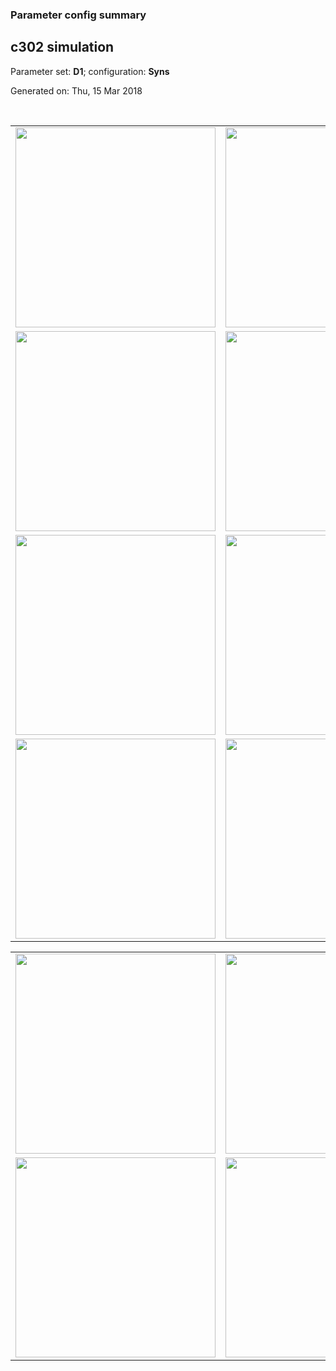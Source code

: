 ### Parameter config summary 
<h2>c302 simulation</h2>
<p>Parameter set: <b>D1</b>; configuration: <b>Syns</b></p>
<p>Generated on: Thu, 15 Mar 2018</p><br/>
<table>

<tr>
  <td><a href="images/neurons_D1_Syns.png"><img alt=" " src="images/neurons_D1_Syns.png" height="320"/></a></td>
  <td><a href="images/traces_neuron_Syns_D1.png"><img alt=" " src="images/traces_neuron_Syns_D1.png" height="320"/></a></td>
</tr>

<tr>
  <td><a href="images/neuron_activity_D1_Syns.png"><img alt=" " src="images/neuron_activity_D1_Syns.png" height="320"/></a></td>
  <td><a href="images/traces_neuron_activity_Syns_D1.png"><img alt=" " src="images/traces_neuron_activity_Syns_D1.png" height="320"/></a></td>
</tr>

<tr>
  <td><a href="images/muscles_D1_Syns.png"><img alt=" " src="images/muscles_D1_Syns.png" height="320"/></a></td>
  <td><a href="images/traces_muscles_Syns_D1.png"><img alt=" " src="images/traces_muscles_Syns_D1.png" height="320"/></a></td>
</tr>

<tr>
  <td><a href="images/muscle_activity_D1_Syns.png"><img alt=" " src="images/muscle_activity_D1_Syns.png" height="320"/></a></td>
  <td><a href="images/traces_muscles_activity_Syns_D1.png"><img alt=" " src="images/traces_muscles_activity_Syns_D1.png" height="320"/></a></td>
</tr>
</table>
<table>

<tr><td><a href="images/c302_D1_Syns_exc_to_neurons.png"><img alt=" " src="images/c302_D1_Syns_exc_to_neurons.png" height="320"/></a></td>

  <td><a href="images/c302_D1_Syns_inh_to_neurons.png"><img alt=" " src="images/c302_D1_Syns_inh_to_neurons.png" height="320"/></a></td>

  <td><a href="images/c302_D1_Syns_elec_neurons_neurons.png"><img alt=" " src="images/c302_D1_Syns_elec_neurons_neurons.png" height="320"/></a></td></tr>

<tr><td><a href="images/c302_D1_Syns_exc_to_muscles.png"><img alt=" " src="images/c302_D1_Syns_exc_to_muscles.png" height="320"/></a></td>

  <td><a href="images/c302_D1_Syns_inh_to_muscles.png"><img alt=" " src="images/c302_D1_Syns_inh_to_muscles.png" height="320"/></a></td></tr>
</table>
